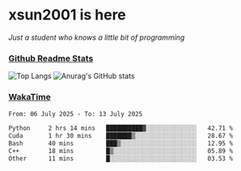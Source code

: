 # xsun2001 is here

*Just a student who knows a little bit of programming*

### [Github Readme Stats](https://github.com/anuraghazra/github-readme-stats)

![Top Langs](https://github-readme-stats.vercel.app/api/top-langs/?username=xsun2001&layout=compact&theme=radical) ![Anurag's GitHub stats](https://github-readme-stats.vercel.app/api?username=xsun2001&show_icons=true&theme=radical)

### [WakaTime](https://wakatime.com)

<!--START_SECTION:waka-->

```txt
From: 06 July 2025 - To: 13 July 2025

Python     2 hrs 14 mins   ██████████▓░░░░░░░░░░░░░░   42.71 %
Cuda       1 hr 30 mins    ███████▒░░░░░░░░░░░░░░░░░   28.67 %
Bash       40 mins         ███▒░░░░░░░░░░░░░░░░░░░░░   12.95 %
C++        18 mins         █▒░░░░░░░░░░░░░░░░░░░░░░░   05.89 %
Other      11 mins         █░░░░░░░░░░░░░░░░░░░░░░░░   03.53 %
```

<!--END_SECTION:waka-->

